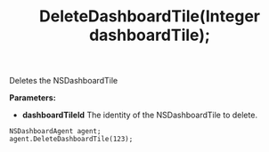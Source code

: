 ﻿---
uid: crmscript_ref_NSDashboardAgent_DeleteDashboardTile
title: DeleteDashboardTile(Integer dashboardTile);
intellisense: NSDashboardAgent.DeleteDashboardTile
keywords: NSDashboardAgent, DeleteDashboardTile
so.topic: reference
---

Deletes the NSDashboardTile
  
**Parameters:**
 - **dashboardTileId** The identity of the NSDashboardTile to delete.

```crmscript
NSDashboardAgent agent;
agent.DeleteDashboardTile(123);
```

